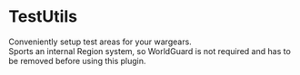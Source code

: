 # TestUtils
Conveniently setup test areas for your wargears. <br/>
Sports an internal Region system, so WorldGuard is not required and has to be removed before using this plugin.
